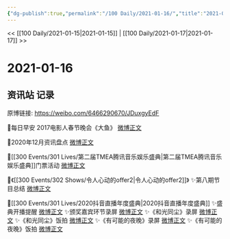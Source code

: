 ```yaml
---
{"dg-publish":true,"permalink":"/100 Daily/2021-01-16/","title":"2021-01-16","created":"2023-04-08T20:59:51.623+08:00","updated":"2023-04-08T21:00:24.251+08:00"}
---
```



<< [[100 Daily/2021-01-15\|2021-01-15]] | [[100 Daily/2021-01-17\|2021-01-17]] >>

# 2021-01-16

## 资讯站 记录

原博链接: https://weibo.com/6466290670/JDuxgyEdF

🌟每日早安
2017电影人春节晚会《大鱼》 [微博正文](https://m.weibo.cn/6466290670/4593909189577902)

🌟2020年12月资讯盘点 [微博正文](https://m.weibo.cn/6466290670/4593963325984941)

🌟[[300 Events/301 Lives/第二届TMEA腾讯音乐娱乐盛典\|第二届TMEA腾讯音乐娱乐盛典]]门票活动 [微博正文](https://m.weibo.cn/6466290670/4593938554163980)

🌟《[[300 Events/302 Shows/令人心动的offer2\|令人心动的offer2]]》
✨第八期节目总结 [微博正文](https://m.weibo.cn/6466290670/4593969847603109)

🌟[[300 Events/301 Lives/2020抖音直播年度盛典\|2020抖音直播年度盛典]]
✨盛典开播提醒 [微博正文](https://m.weibo.cn/6466290670/4593931188440881)
✨颁奖嘉宾环节录屏 [微博正文](https://m.weibo.cn/6466290670/4594109857139106)
✨《和光同尘》录屏 [微博正文](https://m.weibo.cn/6466290670/4594111669089872)
✨《和光同尘》饭拍 [微博正文](https://m.weibo.cn/6466290670/4594134646005261)
✨《有可能的夜晚》录屏 [微博正文](https://m.weibo.cn/6466290670/4594112173450552)
✨《有可能的夜晚》饭拍 [微博正文](https://m.weibo.cn/6466290670/4594127066381485)
